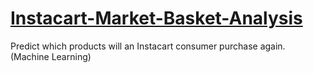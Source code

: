 # [Instacart-Market-Basket-Analysis](https://www.kaggle.com/c/instacart-market-basket-analysis/)
Predict which products will an Instacart consumer purchase again. (Machine Learning)


